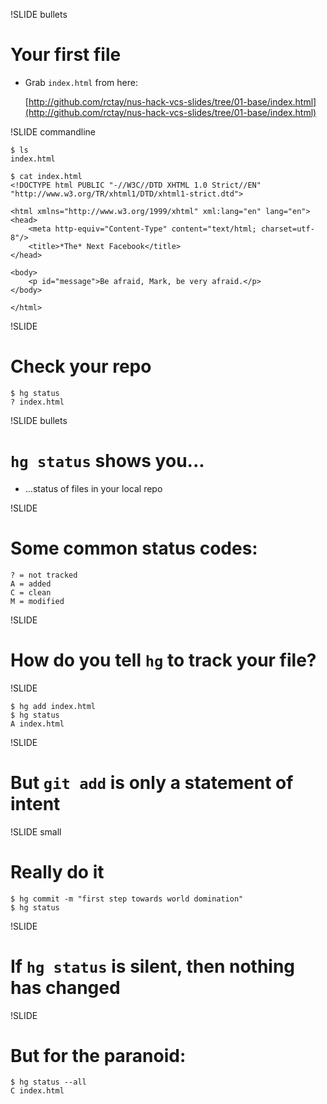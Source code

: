 !SLIDE bullets

# Your first file

- Grab `index.html` from here:

  [http://github.com/rctay/nus-hack-vcs-slides/tree/01-base/index.html](http://github.com/rctay/nus-hack-vcs-slides/tree/01-base/index.html)

!SLIDE commandline

	$ ls
	index.html

	$ cat index.html
	<!DOCTYPE html PUBLIC "-//W3C//DTD XHTML 1.0 Strict//EN"
	"http://www.w3.org/TR/xhtml1/DTD/xhtml1-strict.dtd">

	<html xmlns="http://www.w3.org/1999/xhtml" xml:lang="en" lang="en">
	<head>
		<meta http-equiv="Content-Type" content="text/html; charset=utf-8"/>
		<title>*The* Next Facebook</title>
	</head>

	<body>
		<p id="message">Be afraid, Mark, be very afraid.</p>
	</body>

	</html>

!SLIDE

# Check your repo

	$ hg status
	? index.html

!SLIDE bullets

# `hg status` shows you...
- ...status of files in your local repo

!SLIDE

# Some common status codes:

	? = not tracked
	A = added
	C = clean
	M = modified

!SLIDE

# How do you tell `hg` to track your file?

!SLIDE

	$ hg add index.html
	$ hg status
	A index.html

!SLIDE

# But `git add` is only a statement of intent

!SLIDE small

# Really do it

	$ hg commit -m "first step towards world domination"
	$ hg status

!SLIDE

# If `hg status` is silent, then nothing has changed

!SLIDE

# But for the paranoid:

	$ hg status --all
	C index.html
